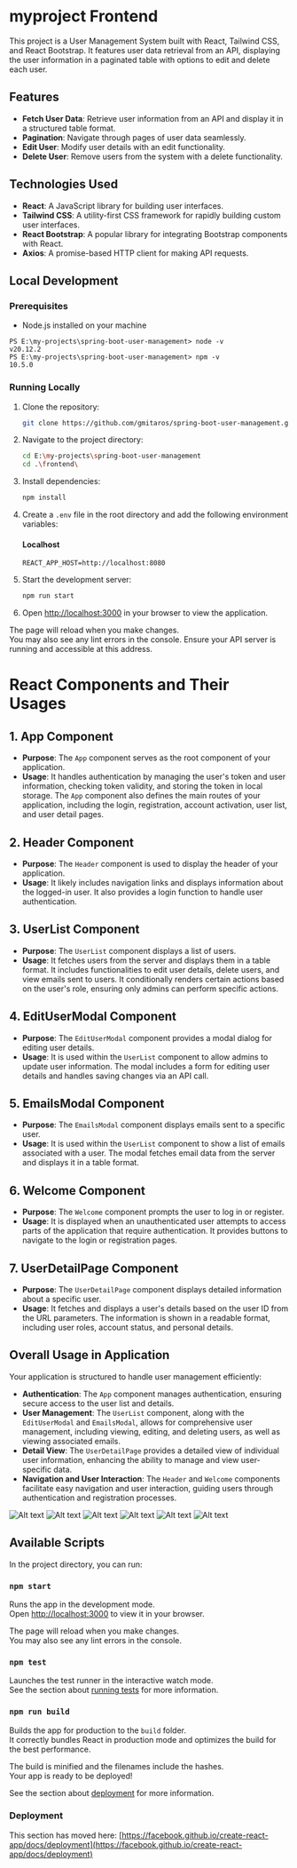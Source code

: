 # myproject Frontend

This project is a User Management System built with React, Tailwind CSS, and React Bootstrap. It features user data retrieval from an API, displaying the user information in a paginated table with options to edit and delete each user.

## Features

- **Fetch User Data**: Retrieve user information from an API and display it in a structured table format.
- **Pagination**: Navigate through pages of user data seamlessly.
- **Edit User**: Modify user details with an edit functionality.
- **Delete User**: Remove users from the system with a delete functionality.

## Technologies Used

- **React**: A JavaScript library for building user interfaces.
- **Tailwind CSS**: A utility-first CSS framework for rapidly building custom user interfaces.
- **React Bootstrap**: A popular library for integrating Bootstrap components with React.
- **Axios**: A promise-based HTTP client for making API requests.

## Local Development

### Prerequisites

- Node.js installed on your machine

```shell
PS E:\my-projects\spring-boot-user-management> node -v
v20.12.2
PS E:\my-projects\spring-boot-user-management> npm -v
10.5.0
```

### Running Locally

1. Clone the repository:

    ```bash
    git clone https://github.com/gmitaros/spring-boot-user-management.git
    ```

2. Navigate to the project directory:

    ```bash
    cd E:\my-projects\spring-boot-user-management
    cd .\frontend\
    ```

3. Install dependencies:

    ```bash
    npm install
    ```

4. Create a `.env` file in the root directory and add the following environment variables:
   #### Localhost
   ```
   REACT_APP_HOST=http://localhost:8080
    ```

5. Start the development server:

    ```bash
    npm run start
    ```

6. Open [http://localhost:3000](http://localhost:3000) in your browser to view the application.

The page will reload when you make changes.\
You may also see any lint errors in the console.
Ensure your API server is running and accessible at this address.

# React Components and Their Usages

## 1. App Component
- **Purpose**: The `App` component serves as the root component of your application.
- **Usage**: It handles authentication by managing the user's token and user information, checking token validity, and storing the token in local storage. The `App` component also defines the main routes of your application, including the login, registration, account activation, user list, and user detail pages.

## 2. Header Component
- **Purpose**: The `Header` component is used to display the header of your application.
- **Usage**: It likely includes navigation links and displays information about the logged-in user. It also provides a login function to handle user authentication.

## 3. UserList Component
- **Purpose**: The `UserList` component displays a list of users.
- **Usage**: It fetches users from the server and displays them in a table format. It includes functionalities to edit user details, delete users, and view emails sent to users. It conditionally renders certain actions based on the user's role, ensuring only admins can perform specific actions.

## 4. EditUserModal Component
- **Purpose**: The `EditUserModal` component provides a modal dialog for editing user details.
- **Usage**: It is used within the `UserList` component to allow admins to update user information. The modal includes a form for editing user details and handles saving changes via an API call.

## 5. EmailsModal Component
- **Purpose**: The `EmailsModal` component displays emails sent to a specific user.
- **Usage**: It is used within the `UserList` component to show a list of emails associated with a user. The modal fetches email data from the server and displays it in a table format.

## 6. Welcome Component
- **Purpose**: The `Welcome` component prompts the user to log in or register.
- **Usage**: It is displayed when an unauthenticated user attempts to access parts of the application that require authentication. It provides buttons to navigate to the login or registration pages.

## 7. UserDetailPage Component
- **Purpose**: The `UserDetailPage` component displays detailed information about a specific user.
- **Usage**: It fetches and displays a user's details based on the user ID from the URL parameters. The information is shown in a readable format, including user roles, account status, and personal details.

## Overall Usage in Application

Your application is structured to handle user management efficiently:
- **Authentication**: The `App` component manages authentication, ensuring secure access to the user list and details.
- **User Management**: The `UserList` component, along with the `EditUserModal` and `EmailsModal`, allows for comprehensive user management, including viewing, editing, and deleting users, as well as viewing associated emails.
- **Detail View**: The `UserDetailPage` provides a detailed view of individual user information, enhancing the ability to manage and view user-specific data.
- **Navigation and User Interaction**: The `Header` and `Welcome` components facilitate easy navigation and user interaction, guiding users through authentication and registration processes.

![Alt text](screenshots/img.png)
![Alt text](screenshots/img_1.png)
![Alt text](screenshots/img_2.png)
![Alt text](screenshots/img_3.png)
![Alt text](screenshots/img_4.png)
![Alt text](screenshots/img_5.png)


## Available Scripts

In the project directory, you can run:

### `npm start`

Runs the app in the development mode.\
Open [http://localhost:3000](http://localhost:3000) to view it in your browser.

The page will reload when you make changes.\
You may also see any lint errors in the console.

### `npm test`

Launches the test runner in the interactive watch mode.\
See the section about [running tests](https://facebook.github.io/create-react-app/docs/running-tests) for more
information.

### `npm run build`

Builds the app for production to the `build` folder.\
It correctly bundles React in production mode and optimizes the build for the best performance.

The build is minified and the filenames include the hashes.\
Your app is ready to be deployed!

See the section about [deployment](https://facebook.github.io/create-react-app/docs/deployment) for more information.

### Deployment

This section has moved
here: [https://facebook.github.io/create-react-app/docs/deployment](https://facebook.github.io/create-react-app/docs/deployment)
